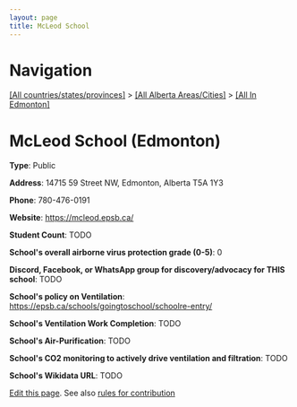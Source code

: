 ```yaml
---
layout: page
title: McLeod School
---
```

# Navigation

[[All countries/states/provinces]](../../..) > [[All Alberta Areas/Cities]](../..) > [[All In Edmonton]](..)

# McLeod School (Edmonton)

**Type**: Public

**Address**: 14715 59 Street NW, Edmonton, Alberta T5A 1Y3

**Phone**: 780-476-0191

**Website**: <https://mcleod.epsb.ca/>

**Student Count**: TODO

**School's overall airborne virus protection grade (0-5)**: 0

**Discord, Facebook, or WhatsApp group for discovery/advocacy for THIS school**: TODO

**School's policy on Ventilation**: <https://epsb.ca/schools/goingtoschool/schoolre-entry/>

**School's Ventilation Work Completion**: TODO

**School's Air-Purification**: TODO

**School's CO2 monitoring to actively drive ventilation and filtration**: TODO

**School's Wikidata URL**: TODO


[Edit this page](https://github.com/ventilate-schools/AB/edit/main/./Edmonton/McLeod_School.md). See also [rules for contribution](../../../contribution-rules/)